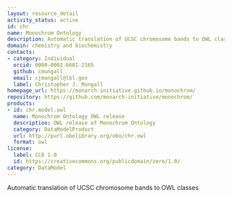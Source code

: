 ```yaml
---
layout: resource_detail
activity_status: active
id: chr
name: Monochrom Ontology
description: Automatic translation of UCSC chromosome bands to OWL classes
domain: chemistry and biochemistry
contacts:
- category: Individual
  orcid: 0000-0002-6601-2165
  github: cmungall
  email: cjmungall@lbl.gov
  label: Christopher J. Mungall
homepage_url: https://monarch-initiative.github.io/monochrom/
repository: https://github.com/monarch-initiative/monochrom/
products:
- id: chr.model.owl
  name: Monochrom Ontology OWL release
  description: OWL release of Monochrom Ontology
  category: DataModelProduct
  url: http://purl.obolibrary.org/obo/chr.owl
  format: owl
license:
  label: CC0 1.0
  id: https://creativecommons.org/publicdomain/zero/1.0/
category: DataModel
---
```


Automatic translation of UCSC chromosome bands to OWL classes
